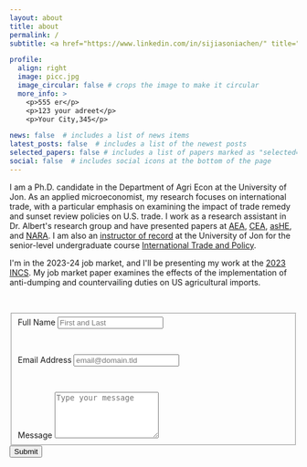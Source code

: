 ```yaml
---
layout: about
title: about
permalink: /
subtitle: <a href="https://www.linkedin.com/in/sijiasoniachen/" title="LinkedIn"><i class="fab fa-linkedin"></i></a> | <a href="mailto:sijia.chen@uconn.edu" title="sijia.chen@uconn.edu"><i class="fas fa-envelope"></i></a>

profile:
  align: right
  image: picc.jpg
  image_circular: false # crops the image to make it circular
  more_info: >
    <p>555 er</p>
    <p>123 your adreet</p>
    <p>Your City,345</p>

news: false  # includes a list of news items
latest_posts: false  # includes a list of the newest posts
selected_papers: false # includes a list of papers marked as "selected={true}"
social: false  # includes social icons at the bottom of the page
---
```


I am a Ph.D. candidate in the Department of Agri Econ at the University of Jon. As an applied microeconomist, my research focuses on international trade, with a particular emphasis on examining the impact of trade remedy and sunset review policies on U.S. trade. I work as a research assistant in Dr. Albert's research group and have presented papers at [AEA](https://www.aaea.org/UserFiles/file/am23-pro-v3-FINAL.pdf), [CEA](https://www.economics.ca/cpages/who-we-are), [asHE](https://ashecon.confex.com/ashecon/2023/meetingapp.cgi/Session/4772), and [NARA](https://web.cvent.com/event/7b55727c-b6dd-40cd-8844-95df17a095d6/summary). I am also an [instructor of record](https://catalog.uconn.edu/directory-of-courses/course/ARE/4476/) at the University of Jon for the senior-level undergraduate course [International Trade and Policy](/rec/teaching/).

I'm in the 2023-24 job market, and I'll be presenting my work at the [2023 INCS](https://iatrc.umn.edu/2023-iatrc-annual-meeting/). My job market paper examines the effects of the implementation of anti-dumping and countervailing duties on US agricultural imports.

<p>&nbsp;</p>



<form id="fs-frm" name="simple-contact-form" accept-charset="utf-8" action="https://formspree.io/f/mjvqlndb" method="post">
  <fieldset id="fs-frm-inputs">
    <label for="full-name">Full Name</label>
    <input type="text" name="name" id="full-name" placeholder="First and Last" required="">
<p>&nbsp;</p>
    <label for="email-address">Email Address</label>
    <input type="email" name="_replyto" id="email-address" placeholder="email@domain.tld" required="">
<p>&nbsp;</p>
    <label for="message">Message</label>
    <textarea rows="5" name="message" id="message" placeholder="Type your message" required=""></textarea>
    <input type="hidden" name="_subject" id="email-subject" value="Contact Form Submission">
  </fieldset>
  <input type="submit" value="Submit">
</form>